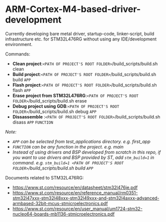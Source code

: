 # ARM-Cortex-M4-based-driver-development
Currently developing bare metal driver, startup-code, linker-script, build infrastructure etc. for STM32L476RG without using any IDE/development environment.

Commands:
- **Clean project**:`<PATH OF PROJECT'S ROOT FOLDER>`/build_scripts/build.sh clean
- **Build project**:`<PATH OF PROJECT'S ROOT FOLDER>`/build_scripts/build.sh build `APP`
- **Flash project**:`<PATH OF PROJECT'S ROOT FOLDER>`/build_scripts/build.sh flash `APP`
- **Erase project from STM32L476RG**:`<PATH OF PROJECT'S ROOT FOLDER>`/build_scripts/build.sh erase
- **Debug project using GDB**:`<PATH OF PROJECT'S ROOT FOLDER>`/build_scripts/build.sh debug `APP`
- **Dissassemble** :`<PATH OF PROJECT'S ROOT FOLDER>`/build_scripts/build.sh disass `APP` `FUNCTION`

_Note:_
- _`APP` can be selected from test_applications directory. e.g. first_app_
- _`FUNCTION` can be any function in the project. e.g. main_
- _Instead of using drivers and BSP developed from scratch in this repo, if you want to use drivers and BSP provided by ST, add `stm_build=1` in command. e.g. `stm_build=1 <PATH OF PROJECT'S ROOT FOLDER>`/build_scripts/build.sh build `APP`_

Documents related to STM32L476RG:

- https://www.st.com/resource/en/datasheet/stm32l476je.pdf
- https://www.st.com/resource/en/reference_manual/rm0351-stm32l47xxx-stm32l48xxx-stm32l49xxx-and-stm32l4axxx-advanced-armbased-32bit-mcus-stmicroelectronics.pdf
- https://www.st.com/resource/en/user_manual/um1724-stm32-nucleo64-boards-mb1136-stmicroelectronics.pdf

